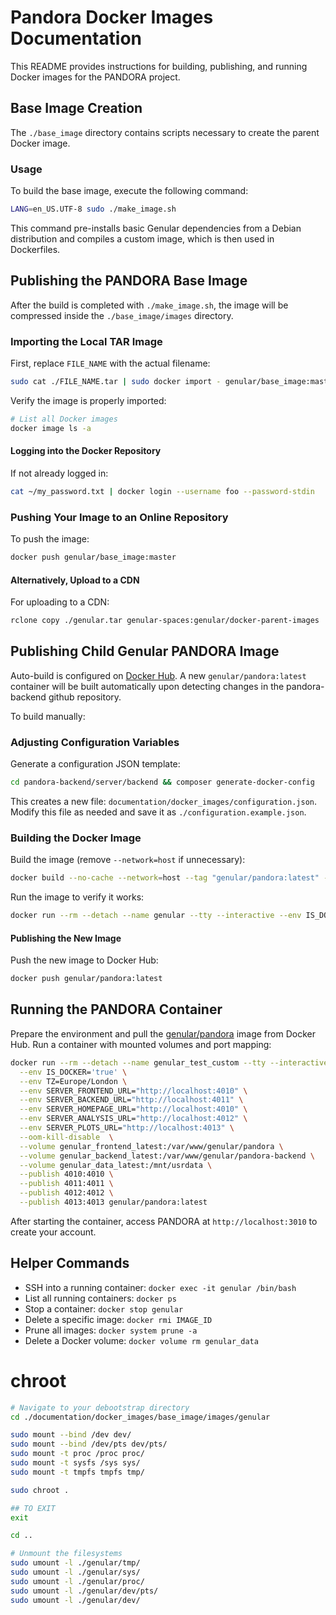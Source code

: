 # Pandora Docker Images Documentation

This README provides instructions for building, publishing, and running Docker images for the PANDORA project.

## Base Image Creation

The `./base_image` directory contains scripts necessary to create the parent Docker image.

### Usage

To build the base image, execute the following command:

```bash
LANG=en_US.UTF-8 sudo ./make_image.sh
```

This command pre-installs basic Genular dependencies from a Debian distribution and compiles a custom image, which is then used in Dockerfiles.

## Publishing the PANDORA Base Image

After the build is completed with `./make_image.sh`, the image will be compressed inside the `./base_image/images` directory.

### Importing the Local TAR Image

First, replace `FILE_NAME` with the actual filename:

```bash
sudo cat ./FILE_NAME.tar | sudo docker import - genular/base_image:master
```

Verify the image is properly imported:

```bash
# List all Docker images
docker image ls -a
```

#### Logging into the Docker Repository

If not already logged in:

```bash
cat ~/my_password.txt | docker login --username foo --password-stdin
```

### Pushing Your Image to an Online Repository

To push the image:

```bash
docker push genular/base_image:master
```

#### Alternatively, Upload to a CDN

For uploading to a CDN:

```bash
rclone copy ./genular.tar genular-spaces:genular/docker-parent-images
```

## Publishing Child Genular PANDORA Image

Auto-build is configured on [Docker Hub](https://hub.docker.com/?namespace=genular). A new `genular/pandora:latest` container will be built automatically upon detecting changes in the pandora-backend github repository.

To build manually:

### Adjusting Configuration Variables

Generate a configuration JSON template:

```bash
cd pandora-backend/server/backend && composer generate-docker-config
```

This creates a new file: `documentation/docker_images/configuration.json`. Modify this file as needed and save it as `./configuration.example.json`.

### Building the Docker Image

Build the image (remove `--network=host` if unnecessary):

```bash
docker build --no-cache --network=host --tag "genular/pandora:latest" --file ./Dockerfile .
```

Run the image to verify it works:

```bash
docker run --rm --detach --name genular --tty --interactive --env IS_DOCKER='true' --env TZ=Europe/London --oom-kill-disable --volume genular_frontend_latest:/var/www/genular/pandora --volume genular_backend_latest:/var/www/genular/pandora-backend --volume genular_data_latest:/mnt/usrdata --publish 3010:3010 --publish 3011:3011 --publish 3012:3012 --publish 3013:3013 genular/pandora:latest
```

#### Publishing the New Image

Push the new image to Docker Hub:

```bash
docker push genular/pandora:latest
```

## Running the PANDORA Container

Prepare the environment and pull the [genular/pandora](https://cloud.docker.com/u/genular/repository/docker/genular/pandora) image from Docker Hub. Run a container with mounted volumes and port mapping:

```bash
docker run --rm --detach --name genular_test_custom --tty --interactive \
  --env IS_DOCKER='true' \
  --env TZ=Europe/London \
  --env SERVER_FRONTEND_URL="http://localhost:4010" \
  --env SERVER_BACKEND_URL="http://localhost:4011" \
  --env SERVER_HOMEPAGE_URL="http://localhost:4010" \
  --env SERVER_ANALYSIS_URL="http://localhost:4012" \
  --env SERVER_PLOTS_URL="http://localhost:4013" \
  --oom-kill-disable  \
  --volume genular_frontend_latest:/var/www/genular/pandora \
  --volume genular_backend_latest:/var/www/genular/pandora-backend \
  --volume genular_data_latest:/mnt/usrdata \
  --publish 4010:4010 \
  --publish 4011:4011 \
  --publish 4012:4012 \
  --publish 4013:4013 genular/pandora:latest
```

After starting the container, access PANDORA at `http://localhost:3010` to create your account.

## Helper Commands

- SSH into a running container:
  `docker exec -it genular /bin/bash`
- List all running containers:
  `docker ps`
- Stop a container:
  `docker stop genular`
- Delete a specific image:
  `docker rmi IMAGE_ID`
- Prune all images:
  `docker system prune -a`
- Delete a Docker volume:
  `docker volume rm genular_data`


# chroot
```bash
# Navigate to your debootstrap directory
cd ./documentation/docker_images/base_image/images/genular

sudo mount --bind /dev dev/
sudo mount --bind /dev/pts dev/pts/
sudo mount -t proc /proc proc/
sudo mount -t sysfs /sys sys/
sudo mount -t tmpfs tmpfs tmp/

sudo chroot .

## TO EXIT
exit

cd ..

# Unmount the filesystems
sudo umount -l ./genular/tmp/
sudo umount -l ./genular/sys/
sudo umount -l ./genular/proc/
sudo umount -l ./genular/dev/pts/
sudo umount -l ./genular/dev/

```
